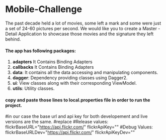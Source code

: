 # Mobile-Challenge

The past decade held a lot of movies, some left a mark and some were just a set of 24-60
pictures per second. We would like you to create a Master - Detail Application to showcase
those movies and the signature they left behind.


#### The app has following packages:
1. **adapters** It Contains Binding Adapters
2. **callbacks** It Contains Binding Adapters
3. **data**: It contains all the data accessing and manipulating components.
4. **dagger**: Dependency providing classes using Dagger2.
5. **ui**: View classes along with their corresponding ViewModel.
6. **utils**: Utility classes.

#### copy and paste those lines to local.properties file in order to run the project.
#in our case the base url and api key for both developement and live versions are the same.
#replace 
#Release values:
flickrBaseURL="https://api.flickr.com/"
flickrApiKey="<Flicker api key>"
#Debug Values:
flickrBaseURLDev="https://api.flickr.com/"
flickrApiKeyDev="<Flicker api key>"
